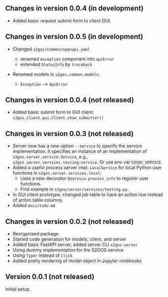 ## Changes in version 0.0.4 (in development)

* Added basic request submit form to client GUI.

## Changes in version 0.0.5 (in development)

- Changed `s2gos/common/openapi.yaml`
  - renamed `exception` component into `apiError`
  - extended `StatusInfo` by `traceback`

- Renamed models in `s2gos.common.models`:
  - `Exception` --> `ApiError`


## Changes in version 0.0.4 (not released)

* Added basic submit form to GUI client: `s2gos.client.gui.Client.show_submitter()`

## Changes in version 0.0.3 (not released)

* Server now has a new option `--service` to specify the service implementation.
  It specifies an instance of an implementation of `s2gos.server.service.Service`, 
  e.g., `s2gos.server.services.testing:service`. Or use env var `S2GOS_SERVICE`.
* Added a useful process server impl. `LocalService` for local Python user
  functions in `s2gos.server.services.local`:
  * Uses a new decorator `@service.process_info` to register user functions.
  * Find example in  `s2gos/server/services/testing.py`.
* In GUI client prototype, changed job table to have an action row instead 
  of action table columns.
* Added `docs/todo.md`

## Changes in version 0.0.2 (not released)

* Reorganized package
* Started code generation for models, client, and server
* Added basic FastAPI server, added server CLI `s2gos-server`
* Using dummy implementation for the S2GOS service
* Using `Typer` instead of `Click`
* Added pretty rendering of model object in Jupyter notebooks

## Version 0.0.1 (not released) 

Initial setup.
